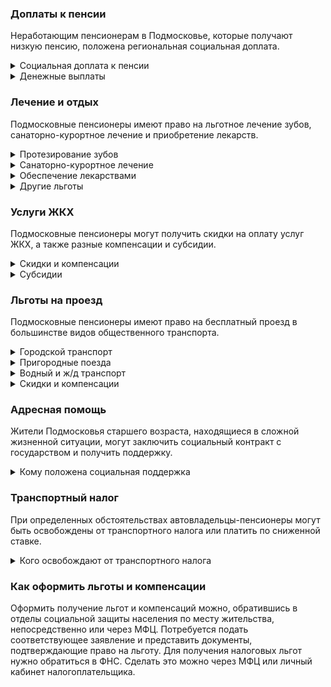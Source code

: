 ### Доплаты к пенсии
Неработающим пенсионерам в Подмосковье, которые получают низкую пенсию, положена региональная социальная доплата. 
<details>
<summary>Социальная доплата к пенсии</summary>
Неработающим пенсионерам положена региональная социальная доплата до прожиточного минимума пенсионера (ПМ) в Московской области. В 2021 году эта сумма составляет 10 648 рублей. 
Пенсионерам, имеющим трудовой стаж 50 лет и больше, к пенсии доплачивается 1063 рубля. Почётные доноры СССР и Российской Федерации получают прибавку в 380 рублей. Пенсионерам 85 лет и старше, если их среднедушевой доход ниже двух ПМ, ежемесячно выплачивается 500 рублей к пенсии.
</details>
<details>
<summary>Денежные выплаты</summary>
Реабилитированным гражданам и пострадавшим от политических репрессий ежегодно выплачивается по 6500 рублей. После 80 лет и к каждому следующему юбилею (85, 90, 95 лет и так далее) пенсионерам вручается подарочный набор. Долгожителю, которому исполнилось 100 лет, полагается единовременная выплата в 5000 рублей.
Ко Дню Победы материальная помощь оказывается труженикам тыла, бывшим несовершеннолетним узникам фашизма, блокадникам, участвовавшим в обороне Москвы.
</details>


### Лечение и отдых
Подмосковные пенсионеры имеют право на льготное лечение зубов, санаторно-курортное лечение и приобретение лекарств.  
<details>
<summary>Протезирование зубов</summary>
Пенсионеры, доход которых не превышает 2,5 прожиточного минимума, а также ветераны труда и военной службы, труженики тыла, реабилитированные граждане и пострадавшие от репрессий независимо от уровня дохода имеют право на бесплатное изготовление и ремонт зубных протезов. Обращаться необходимо в медицинскую организацию по месту жительства, включённую в специальный перечень. Бесплатной является работа врачей, а дорогостоящие материалы (металлокерамика, драгоценные металлы) и искусственные имплантаты придётся оплатить самостоятельно.
</details>
<details>
<summary>Санаторно-курортное лечение</summary>
Неработающие пенсионеры с доходом ниже двух прожиточных минимумов при наличии медицинских показаний и отсутствии противопоказаний имеют право на получение путёвки на санаторно-курортное лечение. Труженикам тыла путёвка выдаётся независимо от размера доходов.
</details>
<details>
<summary>Обеспечение лекарствами</summary>
Бесплатное обеспечение лекарствами полагается труженикам тыла. Пенсионерам, родившимся до 1 января 1935 года, а также реабилитированным и пострадавшим от репрессий гражданам компенсируют 50% стоимости лекарств. Получить льготные медикаменты можно только по рецепту врача в определённых аптеках.
</details>
<details>
<summary>Другие льготы</summary>
Ветераны труда и военной службы, труженики тыла бесплатно обслуживаются в медицинских учреждениях Московской области. Реабилитированные и пострадавшие от репрессий пенсионеры имеют право на внеочередное оказание медицинской помощи и приём в дома-интернаты для престарелых.
Пенсионеры и одинокие предпенсионеры с доходом ниже прожиточного минимума могут бесплатно получать периодические печатные издания.
</details>


### Услуги ЖКХ
Подмосковные пенсионеры могут получить скидки на оплату услуг ЖКХ, а также разные компенсации и субсидии. 
<details>
<summary>Скидки и компенсации</summary>
Одинокий неработающий пенсионер с доходом ниже одного прожиточного минимума (без учёта доплат) получает 100-процентную компенсацию платы за наём и содержание жилья, а также взноса на капитальный ремонт. Возврат в размере 50% оплаты всех коммунальных услуг, включая оплату капремонта и вывоз мусора, получают ветераны труда и военной службы, труженики тыла, реабилитированные и пострадавшие от репрессий, почётные доноры СССР и России. Компенсация предоставляется в пределах утверждённых нормативов потребления.
Неработающие пенсионеры платят за вывоз мусора на 30% меньше, по достижении 70 лет — на 50%, после 80 лет освобождаются от оплаты полностью. 
Ветеранам труда и военной службы, блокадникам и участникам обороны Москвы выплачивается ежемесячная компенсация расходов на оплату услуг местной телефонной связи — 220 рублей. Реабилитированные и пострадавшие от репрессий граждане имеют право на внеочередную установку телефона с компенсацией расходов в размере 6000 рублей.
</details>
<details>
<summary>Субсидии</summary>
Если на оплату жилья и коммунальных услуг уходит больше 22% совокупного дохода всех членов семьи, пенсионеры могут получить субсидию на оплату услуг ЖКХ.
</details>

### Льготы на проезд
Подмосковные пенсионеры имеют право на бесплатный проезд в большинстве видов общественного транспорта. 
<details>
<summary>Городской транспорт</summary>
Пенсионеры имеют право на бесплатный проезд в автобусах, троллейбусах и трамваях по социальной карте жителя Московской области. При отказе от этого права ветеранам труда ежемесячно выплачивается 441 рубль, а ветеранам военной службы и реабилитированным — 379 рублей.
</details>
<details>
<summary>Пригородные поезда</summary>
Ветераны труда и военной службы, труженики тыла, реабилитированные и пострадавшие от репрессий имеют право на бесплатный проезд в пригородных поездах. При отказе от этого права ветераны труда получают по 198 рублей каждый месяц, ветераны военной службы — 192 рубля, реабилитированные — 287 рублей.
</details>
<details>
<summary>Водный и ж/д транспорт</summary>
Пенсионерам, пострадавшим от репрессий, один раз в год возмещают расходы на поездку железной дорогой по территории России. Если же в нужный пункт назначения поезда не ходят, то компенсируется 50% затрат на следование воздушным, водным или автомобильным транспортом.
</details>
<details>
<summary>Скидки и компенсации</summary>
Пенсионерам с доходом ниже прожиточного минимума компенсируется проезд в государственные больницы Москвы по направлению врача на автомобиле и городском транспорте. Возвращается сумма фактических трат, но не более 400 рублей. Труженикам тыла, реабилитированным и пострадавшим от репрессий ежемесячно выплачивается 96 рублей для частичной оплаты проезда по территории России.
Инвалидам, имеющим транспортные средства по показаниям медико-социальной экспертизы, компенсируется 50% стоимости полиса ОСАГО.
</details>


### Адресная помощь
Жители Подмосковья старшего возраста, находящиеся в сложной жизненной ситуации, могут заключить социальный контракт с государством и получить поддержку.
<details>
<summary>Кому положена социальная поддержка</summary>
Пенсионерам, оказавшимся в трудной жизненной ситуации по не зависимым от них причинам (инвалидность, болезнь, неспособность к самообслуживанию в силу возраста), а также в кризисной ситуации (например, при пожаре, стихийных бедствиях, утрате жилья) оказывается адресная социальная помощь. Она предоставляется в виде денежных выплат, продуктов питания, средств гигиены, одежды, обуви, организации ухода за больным или престарелым. 
С нуждающимся пенсионером со среднедушевым доходом ниже ПМ (из расчёта на всех членов семьи) для преодоления трудной жизненной ситуации может быть заключён социальный контракт. Это соглашение, по которому оказывается социальная помощь.
</details>

### Транспортный налог
При определенных обстоятельствах автовладельцы-пенсионеры могут быть освобождены от транспортного налога или платить по сниженной ставке. 
<details>
<summary>Кого освобождают от транспортного налога</summary>
В Подмосковье освобождены от уплаты транспортного налога Герои СССР и России, награждённые орденом Славы трёх степеней, участники ВОВ, инвалиды I и II группы, инвалиды с детства и чернобыльцы. Инвалиды III группы и ветераны платят налог по ставке 50%.
Освобождение от налога предусмотрено на один легковой автомобиль, зарегистрированный на пенсионера, мощностью не более 150 лошадиных сил, а также мотоцикл или мотороллер мощностью не более 50 лошадиных сил.
</details>

### Как оформить льготы и компенсации 
Оформить получение льгот и компенсаций можно, обратившись в отделы социальной защиты населения по месту жительства, непосредственно или через МФЦ. Потребуется подать соответствующее заявление и представить документы, подтверждающие право на льготу. Для получения налоговых льгот нужно обратиться в ФНС. Сделать это можно через МФЦ или личный кабинет налогоплательщика.
















